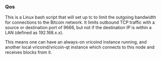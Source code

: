 ### Qos ###

This is a Linux bash script that will set up tc to limit the outgoing bandwidth for connections to the Bitcoin network. It limits outbound TCP traffic with a source or destination port of 9666, but not if the destination IP is within a LAN (defined as 192.168.x.x).

This means one can have an always-on vricoind instance running, and another local vricoind/vricoin-qt instance which connects to this node and receives blocks from it.
